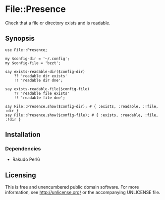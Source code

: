 # File::Presence

Check that a file or directory exists and is readable.


## Synopsis

```perl6
use File::Presence;

my $config-dir = '~/.config';
my $config-file = 'bzzt';

say exists-readable-dir($config-dir)
    ?? 'readable dir exists'
    !! 'readable dir dne';

say exists-readable-file($config-file)
    ?? 'readable file exists'
    !! 'readable file dne';

say File::Presence.show($config-dir); # { :exists, :readable, :!file, :dir }
say File::Presence.show($config-file); # { :exists, :readable, :file, :!dir }
```


## Installation

### Dependencies

- Rakudo Perl6


Licensing
---------

This is free and unencumbered public domain software. For more
information, see http://unlicense.org/ or the accompanying UNLICENSE file.
